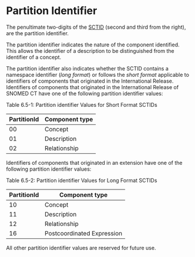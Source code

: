 # Partition Identifier

The penultimate two-digits of the [SCTID](../appendices/appendix-b.-specification-reference-information/s/sctid-data-type.md) (second and third from the right), are the partition identifier.

The partition identifier indicates the nature of the component identified. This allows the identifier of a description to be distinguished from the identifier of a concept.

The partition identifier also indicates whether the SCTID contains a namespace identifier (_long format_) or follows the _short format_ applicable to identifiers of components that originated in the International Release. Identifiers of components that originated in the International Release of SNOMED CT have one of the following partition identifier values:

Table 6.5-1: Partition identifier Values for Short Format SCTIDs

| **PartitionId** | **Component type** |
| --------------- | ------------------ |
| 00              | Concept            |
| 01              | Description        |
| 02              | Relationship       |

Identifiers of components that originated in an extension have one of the following partition identifier values:

Table 6.5-2: Partition identifier Values for Long Format SCTIDs

| **PartitionId** | **Component type**         |
| --------------- | -------------------------- |
| 10              | Concept                    |
| 11              | Description                |
| 12              | Relationship               |
| 16              | Postcoordinated Expression |

All other partition identifier values are reserved for future use.
